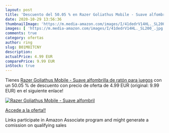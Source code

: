 ```yaml
---
layout: post
title: 'Descuento del 50.05 % en Razer Goliathus Mobile - Suave alfombril'
date: 2020-10-29 13:56:36
thumbnailImage: 'https://m.media-amazon.com/images/I/41dedrV14HL._SL200_.jpg'
images: [ 'https://m.media-amazon.com/images/I/41dedrV14HL._SL200_.jpg' ]
comments: true
category: ofertas
author: ring
slug: B01M8ITCNY
description:
actualPrice: 4.99 EUR
comparePrice: 9.99 EUR
inStock: true
---
```


Tienes [Razer Goliathus Mobile - Suave alfombrilla de ratón para juegos](https://www.amazon.es/dp/B01M8ITCNY/?tag=tolees-21) con un 50.05 % de descuento con precio de oferta de 4.99 EUR (original: 9.99 EUR) en el siguiente enlace!

[![Razer Goliathus Mobile - Suave alfombril](https://m.media-amazon.com/images/I/41dedrV14HL._SL200_.jpg)](https://www.amazon.es/dp/B01M8ITCNY/?tag=tolees-21)

[Accede a la oferta!!](https://www.amazon.es/dp/B01M8ITCNY/?tag=tolees-21)

Links participate in Amazon Associate program and might generate a comission on qualifying sales


